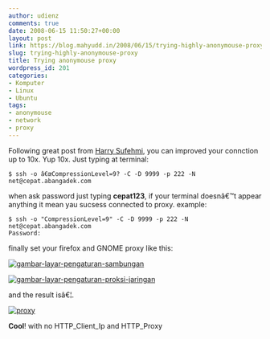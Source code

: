 ```yaml
---
author: udienz
comments: true
date: 2008-06-15 11:50:27+00:00
layout: post
link: https://blog.mahyudd.in/2008/06/15/trying-highly-anonymouse-proxy.html
slug: trying-highly-anonymouse-proxy
title: Trying anonymouse proxy
wordpress_id: 201
categories:
- Komputer
- Linux
- Ubuntu
tags:
- anonymouse
- network
- proxy
---
```


Following great post from [Harry Sufehmi](http://harry.sufehmi.com/archives/2007-06-12-1493/), you can improved your connction up to 10x. Yup 10x. Just typing  at terminal:

    
    $ ssh -o â€œCompressionLevel=9? -C -D 9999 -p 222 -N net@cepat.abangadek.com


when ask password just typing **cepat123**, if your terminal doesnâ€™t appear anything it mean yau sucsess connected to proxy. example:

    
    $ ssh -o "CompressionLevel=9" -C -D 9999 -p 222 -N net@cepat.abangadek.com
    Password:


finally set your firefox and GNOME proxy like this:

[![gambar-layar-pengaturan-sambungan](http://farm4.static.flickr.com/3120/2580431692_49d9c680f0.jpg)](http://www.flickr.com/photos/udienz/2580431692/)

[![gambar-layar-pengaturan-proksi-jaringan](http://farm4.static.flickr.com/3049/2580431690_a1b72bd3bd.jpg)](http://www.flickr.com/photos/udienz/2580431690/)

and the result isâ€¦.

[![proxy](http://farm4.static.flickr.com/3087/2580431698_f819ee74c0.jpg)](http://www.flickr.com/photos/udienz/2580431698/)

**Cool**! with no HTTP_Client_Ip and HTTP_Proxy
